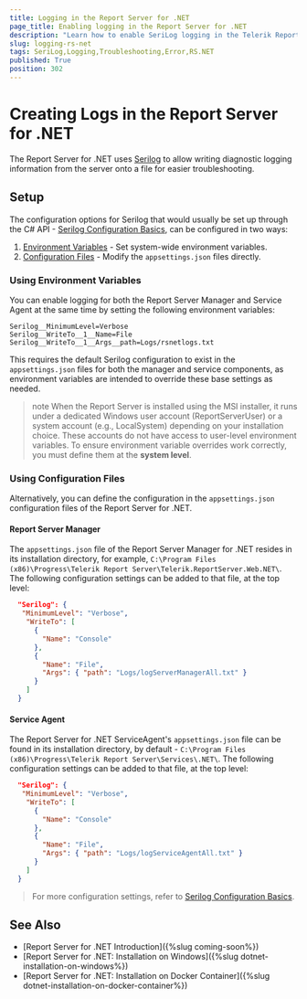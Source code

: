 ```yaml
---
title: Logging in the Report Server for .NET 
page_title: Enabling logging in the Report Server for .NET
description: "Learn how to enable SeriLog logging in the Telerik Report Server for .NET application and service."
slug: logging-rs-net
tags: SeriLog,Logging,Troubleshooting,Error,RS.NET
published: True
position: 302
---
```


# Creating Logs in the Report Server for .NET

The Report Server for .NET uses [Serilog](https://serilog.net/) to allow  writing diagnostic logging information from the server onto a file for easier troubleshooting.

## Setup

The configuration options for Serilog that would usually be set up through the C# API - [Serilog Configuration Basics](https://github.com/serilog/serilog/wiki/Configuration-Basics), can be configured in two ways:

1. [Environment Variables](#using-environment-variables) - Set system-wide environment variables.
2. [Configuration Files](#using-configuration-files) - Modify the `appsettings.json` files directly.

### Using Environment Variables

You can enable logging for both the Report Server Manager and Service Agent at the same time by setting the following environment variables:

````
Serilog__MinimumLevel=Verbose
Serilog__WriteTo__1__Name=File
Serilog__WriteTo__1__Args__path=Logs/rsnetlogs.txt
````

This requires the default Serilog configuration to exist in the `appsettings.json` files for both the manager and service components, as environment variables are intended to override these base settings as needed.

>note When the Report Server is installed using the MSI installer, it runs under a dedicated Windows user account (ReportServerUser) or a system account (e.g., LocalSystem) depending on your installation choice. These accounts do not have access to user-level environment variables. 
> To ensure environment variable overrides work correctly, you must define them at the **system level**.

### Using Configuration Files

Alternatively, you can define the configuration in the `appsettings.json` configuration files of the Report Server for .NET.

#### Report Server Manager

The `appsettings.json` file of the Report Server Manager for .NET resides in its installation directory, for example, `C:\Program Files (x86)\Progress\Telerik Report Server\Telerik.ReportServer.Web.NET\`.
The following configuration settings can be added to that file, at the top level:

````JSON
  "Serilog": {
   "MinimumLevel": "Verbose",
    "WriteTo": [
      {
        "Name": "Console"
      },
	  {
        "Name": "File",
        "Args": { "path": "Logs/logServerManagerAll.txt" }
      }
    ]
  }
````

#### Service Agent

The Report Server for .NET ServiceAgent's `appsettings.json` file can be found in its installation directory, by default - `C:\Program Files (x86)\Progress\Telerik Report Server\Services\.NET\`.
The following configuration settings can be added to that file, at the top level:

````JSON
  "Serilog": {
   "MinimumLevel": "Verbose",
    "WriteTo": [
      {
        "Name": "Console"
      },
	  {
        "Name": "File",
        "Args": { "path": "Logs/logServiceAgentAll.txt" }
      }
    ]
  }
````

> For more configuration settings, refer to [Serilog Configuration Basics](https://github.com/serilog/serilog/wiki/Configuration-Basics).

## See Also

* [Report Server for .NET Introduction]({%slug coming-soon%})
* [Report Server for .NET: Installation on Windows]({%slug dotnet-installation-on-windows%})
* [Report Server for .NET: Installation on Docker Container]({%slug dotnet-installation-on-docker-container%})
